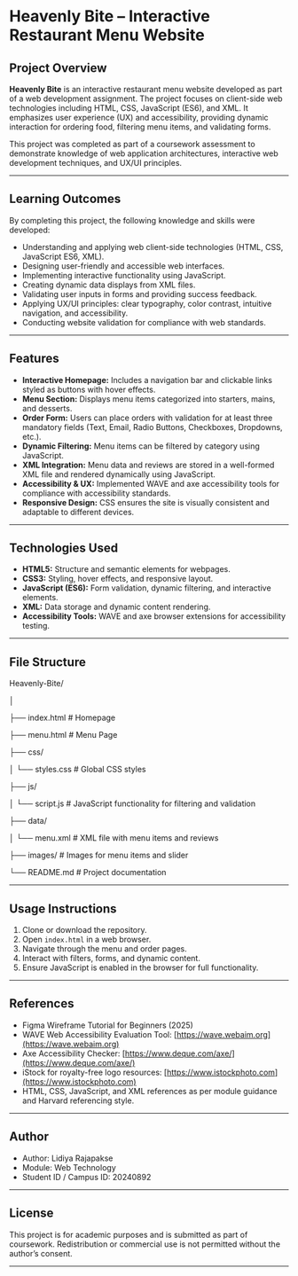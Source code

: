 # Heavenly Bite – Interactive Restaurant Menu Website

## Project Overview
**Heavenly Bite** is an interactive restaurant menu website developed as part of a web development assignment. The project focuses on client-side web technologies including HTML, CSS, JavaScript (ES6), and XML. It emphasizes user experience (UX) and accessibility, providing dynamic interaction for ordering food, filtering menu items, and validating forms.

This project was completed as part of a coursework assessment to demonstrate knowledge of web application architectures, interactive web development techniques, and UX/UI principles.

---

## Learning Outcomes
By completing this project, the following knowledge and skills were developed:

- Understanding and applying web client-side technologies (HTML, CSS, JavaScript ES6, XML).
- Designing user-friendly and accessible web interfaces.
- Implementing interactive functionality using JavaScript.
- Creating dynamic data displays from XML files.
- Validating user inputs in forms and providing success feedback.
- Applying UX/UI principles: clear typography, color contrast, intuitive navigation, and accessibility.
- Conducting website validation for compliance with web standards.

---

## Features
- **Interactive Homepage:** Includes a navigation bar and clickable links styled as buttons with hover effects.
- **Menu Section:** Displays menu items categorized into starters, mains, and desserts.
- **Order Form:** Users can place orders with validation for at least three mandatory fields (Text, Email, Radio Buttons, Checkboxes, Dropdowns, etc.).
- **Dynamic Filtering:** Menu items can be filtered by category using JavaScript.
- **XML Integration:** Menu data and reviews are stored in a well-formed XML file and rendered dynamically using JavaScript.
- **Accessibility & UX:** Implemented WAVE and axe accessibility tools for compliance with accessibility standards.
- **Responsive Design:** CSS ensures the site is visually consistent and adaptable to different devices.

---

## Technologies Used
- **HTML5:** Structure and semantic elements for webpages.
- **CSS3:** Styling, hover effects, and responsive layout.
- **JavaScript (ES6):** Form validation, dynamic filtering, and interactive elements.
- **XML:** Data storage and dynamic content rendering.
- **Accessibility Tools:** WAVE and axe browser extensions for accessibility testing.

---

## File Structure
Heavenly-Bite/

│

├── index.html # Homepage

├── menu.html # Menu Page

├── css/

│ └── styles.css # Global CSS styles

├── js/

│ └── script.js # JavaScript functionality for 
filtering and validation

├── data/

│ └── menu.xml # XML file with menu items and reviews

├── images/ # Images for menu items and slider

└── README.md # Project documentation


---

## Usage Instructions
1. Clone or download the repository.
2. Open `index.html` in a web browser.
3. Navigate through the menu and order pages.
4. Interact with filters, forms, and dynamic content.
5. Ensure JavaScript is enabled in the browser for full functionality.

---

## References
- Figma Wireframe Tutorial for Beginners (2025)
- WAVE Web Accessibility Evaluation Tool: [https://wave.webaim.org](https://wave.webaim.org)
- Axe Accessibility Checker: [https://www.deque.com/axe/](https://www.deque.com/axe/)
- iStock for royalty-free logo resources: [https://www.istockphoto.com](https://www.istockphoto.com)
- HTML, CSS, JavaScript, and XML references as per module guidance and Harvard referencing style.

---

## Author
- Author: Lidiya Rajapakse
- Module: Web Technology
- Student ID / Campus ID: 20240892 

---

## License
This project is for academic purposes and is submitted as part of coursework. Redistribution or commercial use is not permitted without the author’s consent.

---


